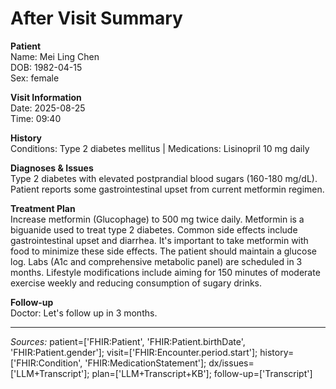 # After Visit Summary

**Patient**  
Name: Mei Ling Chen  
DOB: 1982-04-15  
Sex: female  

**Visit Information**  
Date: 2025-08-25  
Time: 09:40  

**History**  
Conditions: Type 2 diabetes mellitus | Medications: Lisinopril 10 mg daily

**Diagnoses & Issues**  
Type 2 diabetes with elevated postprandial blood sugars (160-180 mg/dL).  Patient reports some gastrointestinal upset from current metformin regimen.

**Treatment Plan**  
Increase metformin (Glucophage) to 500 mg twice daily.  Metformin is a biguanide used to treat type 2 diabetes. Common side effects include gastrointestinal upset and diarrhea.  It's important to take metformin with food to minimize these side effects.  The patient should maintain a glucose log.  Labs (A1c and comprehensive metabolic panel) are scheduled in 3 months. Lifestyle modifications include aiming for 150 minutes of moderate exercise weekly and reducing consumption of sugary drinks.

**Follow-up**  
Doctor: Let's follow up in 3 months.

---  
*Sources:* patient=['FHIR:Patient', 'FHIR:Patient.birthDate', 'FHIR:Patient.gender']; visit=['FHIR:Encounter.period.start']; history=['FHIR:Condition', 'FHIR:MedicationStatement']; dx/issues=['LLM+Transcript']; plan=['LLM+Transcript+KB']; follow-up=['Transcript']
